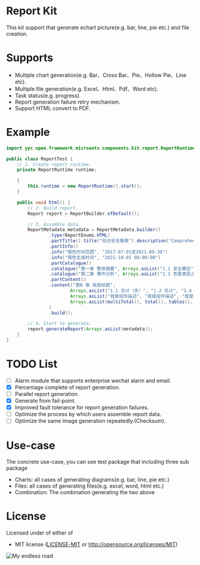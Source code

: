 # Report Kit

This kit support that generate echart picture(e.g. bar, line, pie etc.) and file creation.

# Supports

* Multiple chart generation(e.g. Bar、Cross Bar、Pie、Hollow Pie、Line etc).
* Multiple file generation(e.g. Excel、Html、Pdf、Word etc).
* Task status(e.g. progress).
* Report generation failure retry mechanism.
* Support HTML convert to PDF.

# Example

```java
import yyc.open.framework.microants.components.kit.report.ReportRuntime;

public class ReportTest {
    // 1. Create report runtime.
    private ReportRuntime runtime;

    {
        this.runtime = new ReportRuntime().start();
    }

    public void html() {
        // 2. Build report.
        Report report = ReportBuilder.ofDefault();

        // 3. Assemble data.
        ReportMetadata metadata = ReportMetadata.builder()
                .type(ReportEnums.HTML)
                .partTitle().title("综合安全报表").description("Comprehensive Security Report").background("base64")
                .partInfo()
                .info("报告时间范围", "2017-07-01至2021-09-30")
                .info("报告生成时间", "2021-10-01 08:00:00")
                .partCatalogue()
                .catalogue("第一章 整体摘要", Arrays.asList("1.1 安全概览", "1.2 平台状态"))
                .catalogue("第二章 事件分析", Arrays.asList("2.1 告警类型占比", "2.2 威胁级别占比"))
                .partContent()
                .content("第N 章 我是标题",
                        Arrays.asList("1.1 总计（多）", "1.2 总计", "1.4 表格", "1.5 文字建议", "1.6 柱状图", "1.7 横向柱状图", "1.8 折线图", "1.9 饼图"),
                        Arrays.asList("我是组件描述", "我是组件描述", "我是组件描述", "我是组件描述"),
                        Arrays.asList(multiTotal(), total(), tables(), text(), barEcharts(), crossBarEcharts(), lineEcharts(), pieEcharts())
                )
                .build();

        // 4. Start to generate.
        report.generateReport(Arrays.asList(metadata));
    }
}
```

# TODO List

- [ ] Alarm module that supports enterprise wechat alarm and email.
- [x] Percentage complete of report generation.
- [ ] Parallel report generation.
- [x] Generate from fail-point.
- [x] Improved fault tolerance for report generation failures.
- [ ] Optimize the process by which users assemble report data.
- [ ] Optimize the same image generation repeatedly.(Checksum).

# Use-case

The concrete use-case, you can see test package that including three sub package

* Charts: all cases of generating diagrams(e.g. bar, line, pie etc.)
* Files: all cases of generating files(e.g. excel, word, html etc.)
* Combination: The combination generating the two above

# License

Licensed under of either of

* MIT license ([LICENSE-MIT](./LICENSE-MIT) or http://opensource.org/licenses/MIT)

<img src="https://github-readme-svg.vercel.app/api/v1/svg/road?cartype=normal&p=center" alt="My endless road" />